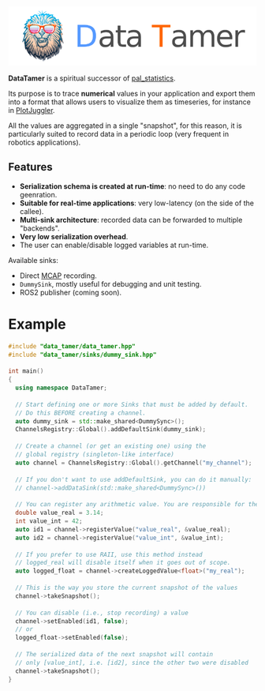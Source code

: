 ![Data Tamer](data_tamer_logo.png)

**DataTamer** is a spiritual successor of [pal_statistics](https://github.com/pal-robotics/pal_statistics).

Its purpose is to trace **numerical** values in your application and export them into a
format that allows users to visualize them as timeseries, 
for instance in [PlotJuggler](https://github.com/facontidavide/PlotJuggler).

All the values are aggregated in a single "snapshot", for this reason, it is particularly 
suited to record data in a periodic loop (very frequent in robotics applications).

## Features

- **Serialization schema is created at run-time**: no need to do any code geenration.
- **Suitable for real-time applications**: very low-latency (on the side of the callee).
- **Multi-sink architecture**: recorded data can be forwarded to multiple "backends". 
- **Very low serialization overhead**.
- The user can enable/disable logged variables at run-time.

Available sinks:

- Direct [MCAP](https://mcap.dev/) recording.
- `DummySink`, mostly useful for debugging and unit testing.
- ROS2 publisher (coming soon). 

# Example


```cpp
#include "data_tamer/data_tamer.hpp"
#include "data_tamer/sinks/dummy_sink.hpp"

int main()
{
  using namespace DataTamer;

  // Start defining one or more Sinks that must be added by default.
  // Do this BEFORE creating a channel.
  auto dummy_sink = std::make_shared<DummySync>();
  ChannelsRegistry::Global().addDefaultSink(dummy_sink);

  // Create a channel (or get an existing one) using the 
  // global registry (singleton-like interface)
  auto channel = ChannelsRegistry::Global().getChannel("my_channel");

  // If you don't want to use addDefaultSink, you can do it manually:
  // channel->addDataSink(std::make_shared<DummySync>())

  // You can register any arithmetic value. You are responsible for their lifetime
  double value_real = 3.14;
  int value_int = 42;
  auto id1 = channel->registerValue("value_real", &value_real);
  auto id2 = channel->registerValue("value_int", &value_int);

  // If you prefer to use RAII, use this method instead
  // logged_real will disable itself when it goes out of scope.
  auto logged_float = channel->createLoggedValue<float>("my_real");

  // This is the way you store the current snapshot of the values
  channel->takeSnapshot();

  // You can disable (i.e., stop recording) a value
  channel->setEnabled(id1, false);
  // or
  logged_float->setEnabled(false);

  // The serialized data of the next snapshot will contain
  // only [value_int], i.e. [id2], since the other two were disabled
  channel->takeSnapshot();
}
```
